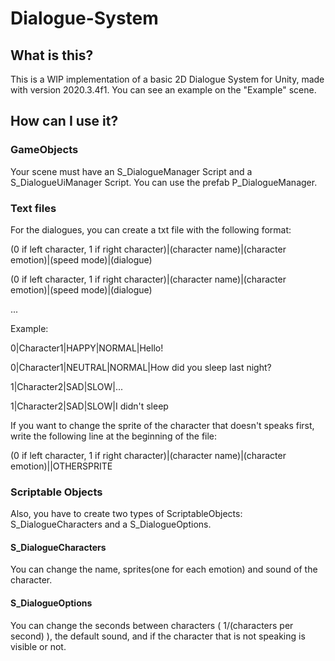 # Dialogue-System
 
## What is this?

This is a WIP implementation of a basic 2D Dialogue System for Unity, made with version 2020.3.4f1. You can see an example on the "Example" scene.

## How can I use it?


### GameObjects


Your scene must have an S_DialogueManager Script and a S_DialogueUiManager Script. You can use the prefab P_DialogueManager.


### Text files


For the dialogues, you can create a txt file with the following format:


(0 if left character, 1 if right character)|(character name)|(character emotion)|(speed mode)|(dialogue)

(0 if left character, 1 if right character)|(character name)|(character emotion)|(speed mode)|(dialogue)

...


Example:


0|Character1|HAPPY|NORMAL|Hello!

0|Character1|NEUTRAL|NORMAL|How did you sleep last night?

1|Character2|SAD|SLOW|...

1|Character2|SAD|SLOW|I didn't sleep



If you want to change the sprite of the character that doesn't speaks first, write the following line at the beginning of the file:


(0 if left character, 1 if right character)|(character name)|(character emotion)||OTHERSPRITE

### Scriptable Objects


Also, you have to create two types of ScriptableObjects: S_DialogueCharacters and a S_DialogueOptions.

#### S_DialogueCharacters 


You can change the name, sprites(one for each emotion) and sound of the character.

#### S_DialogueOptions


You can change the seconds between characters ( 1/(characters per second) ), the default sound, and if the character that is not speaking is visible or not.




